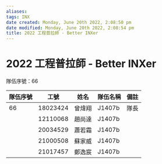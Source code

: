 ```yaml
---
aliases: 
tags: INX
date created: Monday, June 20th 2022, 2:08:50 pm
date modified: Monday, June 20th 2022, 2:08:54 pm
title: 2022 工程普拉師 - Better INXer
---
```


# 2022 工程普拉師 - Better INXer

隊伍序號：66

| 隊伍序號 | 工號     | 姓名   | 隊伍名稱 | 備註 |
| -------- | -------- | ------ | -------- | ---- |
| 66       | 18023424 | 曾煒翔 | J1407b   | 隊長 |
|          | 12110068 | 趙尚達 | J1407b   |      |
|          | 20034529 | 蕭若霜 | J1407b   |      |
|          | 21000508 | 蘇家威 | J1407b   |      |
|          | 21017457 | 鄭逸宸 | J1407b   |      |

